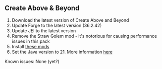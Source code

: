 ## Create Above & Beyond

1. Download the latest version of Create Above and Beyond
2. Update Forge to the latest version (36.2.42)
3. Update JEI to the latest version
4. Remove the Straw Golem mod - it's notorious for causing performance issues in this pack
5. Install [these mods](https://github.com/Radk6/MC-Optimization-Guide/blob/main/mods-n-stuff/1.16.5.md#forge)
6. Set the Java version to 21. More information [here](https://github.com/Radk6/MC-Optimization-Guide/blob/main/mods-n-stuff/Java-things.md#1165)

Known issues: None (yet?)
